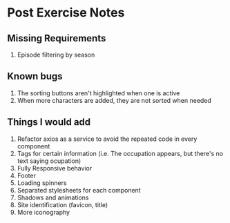 # Post Exercise Notes

## Missing Requirements

1. Episode filtering by season

## Known bugs

1. The sorting buttons aren't highlighted when one is active
2. When more characters are added, they are not sorted when needed


## Things I would add
1. Refactor axios as a service to avoid the repeated code in every component
2. Tags for certain information (i.e. The occupation appears, but there's no text saying ocupation)
3. Fully Responsive behavior
4. Footer
5. Loading spinners
6. Separated stylesheets for each component
7. Shadows and animations
8. Site identification (favicon, title)
9. More iconography
